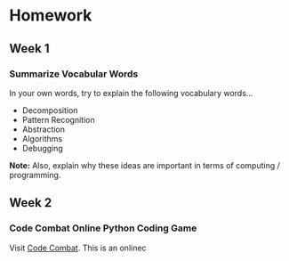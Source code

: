 # Homework


## Week 1

### Summarize Vocabular Words

In your own words, try to explain the following vocabulary words...

 - Decomposition
 - Pattern Recognition
 - Abstraction
 - Algorithms
 - Debugging
 
 **Note:** Also, explain why these ideas are important in terms of computing / programming.
 
 ## Week 2
 
 ### Code Combat Online Python Coding Game
 
 Visit [Code Combat](www.codecombat.com/play). This is an onlinec
